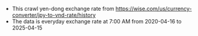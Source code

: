 - This crawl yen-dong exchange rate from https://wise.com/us/currency-converter/jpy-to-vnd-rate/history
- The data is everyday exchange rate at 7:00 AM from 2020-04-16 to 2025-04-15